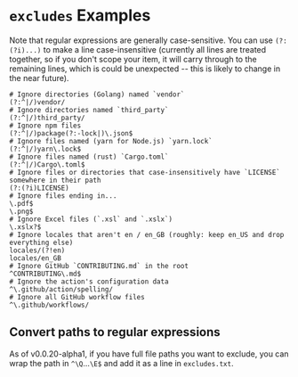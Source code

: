 # `excludes` Examples

Note that regular expressions are generally case-sensitive. You can use `(?:(?i)...)` to make a line case-insensitive (currently all lines are treated together, so if you don't scope your item, it will carry through to the remaining lines, which is could be unexpected -- this is likely to change in the near future).

```
# Ignore directories (Golang) named `vendor`
(?:^|/)vendor/
# Ignore directories named `third_party`
(?:^|/)third_party/
# Ignore npm files
(?:^|/)package(?:-lock|)\.json$
# Ignore files named (yarn for Node.js) `yarn.lock`
(?:^|/)yarn\.lock$
# Ignore files named (rust) `Cargo.toml`
(?:^|/)Cargo\.toml$
# Ignore files or directories that case-insensitively have `LICENSE` somewhere in their path
(?:(?i)LICENSE)
# Ignore files ending in...
\.pdf$
\.png$
# Ignore Excel files (`.xsl` and `.xslx`)
\.xslx?$
# Ignore locales that aren't en / en_GB (roughly: keep en_US and drop everything else)
locales/(?!en)
locales/en_GB
# Ignore GitHub `CONTRIBUTING.md` in the root
^CONTRIBUTING\.md$
# Ignore the action's configuration data
^\.github/action/spelling/
# Ignore all GitHub workflow files
^\.github/workflows/
```

## Convert paths to regular expressions

As of v0.0.20-alpha1, if you have full file paths you want to exclude, you can wrap the path in `^\Q`...`\E$` and add it as a line in `excludes.txt`.
